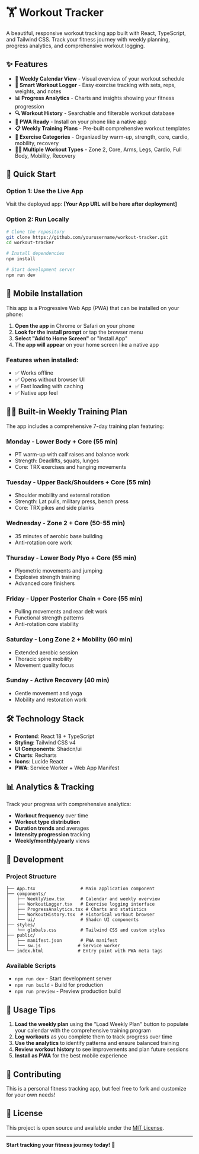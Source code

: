 # 🏋️ Workout Tracker

A beautiful, responsive workout tracking app built with React, TypeScript, and Tailwind CSS. Track your fitness journey with weekly planning, progress analytics, and comprehensive workout logging.

## ✨ Features

- **📅 Weekly Calendar View** - Visual overview of your workout schedule
- **📝 Smart Workout Logger** - Easy exercise tracking with sets, reps, weights, and notes
- **📊 Progress Analytics** - Charts and insights showing your fitness progression
- **🔍 Workout History** - Searchable and filterable workout database
- **📱 PWA Ready** - Install on your phone like a native app
- **📋 Weekly Training Plans** - Pre-built comprehensive workout templates
- **🎯 Exercise Categories** - Organized by warm-up, strength, core, cardio, mobility, recovery
- **🏃‍♂️ Multiple Workout Types** - Zone 2, Core, Arms, Legs, Cardio, Full Body, Mobility, Recovery

## 🚀 Quick Start

### Option 1: Use the Live App
Visit the deployed app: **[Your App URL will be here after deployment]**

### Option 2: Run Locally
```bash
# Clone the repository
git clone https://github.com/yourusername/workout-tracker.git
cd workout-tracker

# Install dependencies
npm install

# Start development server
npm run dev
```

## 📱 Mobile Installation

This app is a Progressive Web App (PWA) that can be installed on your phone:

1. **Open the app** in Chrome or Safari on your phone
2. **Look for the install prompt** or tap the browser menu
3. **Select "Add to Home Screen"** or "Install App"
4. **The app will appear** on your home screen like a native app

### Features when installed:
- ✅ Works offline
- ✅ Opens without browser UI
- ✅ Fast loading with caching
- ✅ Native app feel

## 🏋️‍♀️ Built-in Weekly Training Plan

The app includes a comprehensive 7-day training plan featuring:

### **Monday** - Lower Body + Core (55 min)
- PT warm-up with calf raises and balance work
- Strength: Deadlifts, squats, lunges
- Core: TRX exercises and hanging movements

### **Tuesday** - Upper Back/Shoulders + Core (55 min)
- Shoulder mobility and external rotation
- Strength: Lat pulls, military press, bench press
- Core: TRX pikes and side planks

### **Wednesday** - Zone 2 + Core (50-55 min)
- 35 minutes of aerobic base building
- Anti-rotation core work

### **Thursday** - Lower Body Plyo + Core (55 min)
- Plyometric movements and jumping
- Explosive strength training
- Advanced core finishers

### **Friday** - Upper Posterior Chain + Core (55 min)
- Pulling movements and rear delt work
- Functional strength patterns
- Anti-rotation core stability

### **Saturday** - Long Zone 2 + Mobility (60 min)
- Extended aerobic session
- Thoracic spine mobility
- Movement quality focus

### **Sunday** - Active Recovery (40 min)
- Gentle movement and yoga
- Mobility and restoration work

## 🛠️ Technology Stack

- **Frontend**: React 18 + TypeScript
- **Styling**: Tailwind CSS v4
- **UI Components**: Shadcn/ui
- **Charts**: Recharts
- **Icons**: Lucide React
- **PWA**: Service Worker + Web App Manifest

## 📊 Analytics & Tracking

Track your progress with comprehensive analytics:
- **Workout frequency** over time
- **Workout type distribution** 
- **Duration trends** and averages
- **Intensity progression** tracking
- **Weekly/monthly/yearly** views

## 🔧 Development

### Project Structure
```
├── App.tsx                 # Main application component
├── components/
│   ├── WeeklyView.tsx      # Calendar and weekly overview
│   ├── WorkoutLogger.tsx   # Exercise logging interface
│   ├── ProgressAnalytics.tsx # Charts and statistics
│   ├── WorkoutHistory.tsx  # Historical workout browser
│   └── ui/                 # Shadcn UI components
├── styles/
│   └── globals.css         # Tailwind CSS and custom styles
├── public/
│   ├── manifest.json       # PWA manifest
│   └── sw.js              # Service worker
└── index.html             # Entry point with PWA meta tags
```

### Available Scripts
- `npm run dev` - Start development server
- `npm run build` - Build for production
- `npm run preview` - Preview production build

## 🎯 Usage Tips

1. **Load the weekly plan** using the "Load Weekly Plan" button to populate your calendar with the comprehensive training program
2. **Log workouts** as you complete them to track progress over time
3. **Use the analytics** to identify patterns and ensure balanced training
4. **Review workout history** to see improvements and plan future sessions
5. **Install as PWA** for the best mobile experience

## 🤝 Contributing

This is a personal fitness tracking app, but feel free to fork and customize for your own needs!

## 📄 License

This project is open source and available under the [MIT License](LICENSE).

---

**Start tracking your fitness journey today!** 💪